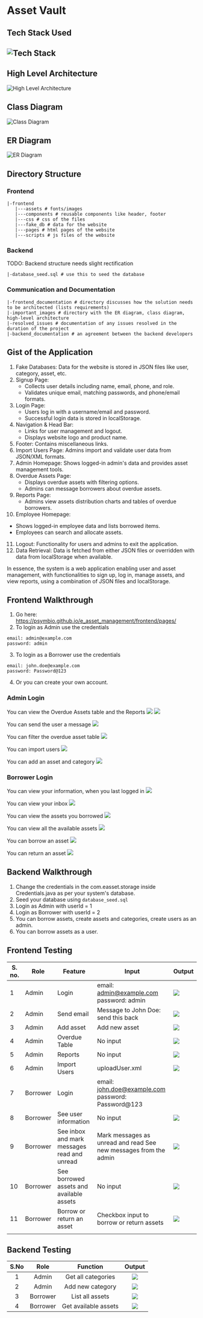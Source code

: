 # Asset Vault

## Tech Stack Used
![Tech Stack](important_images/tech_stack.png)
---

## High Level Architecture
![High Level Architecture](important_images/high_level_architecture.png)


## Class Diagram
![Class Diagram](important_images/class_diagram.svg)


## ER Diagram
![ER Diagram](important_images/er_diagram.svg)


## Directory Structure
### Frontend
```
|-frontend
   |---assets # fonts/images
   |---components # reusable components like header, footer
   |---css # css of the files
   |---fake_db # data for the website
   |---pages # html pages of the website
   |---scripts # js files of the website
```
### Backend
TODO: Backend structure needs slight rectification
```
|-database_seed.sql # use this to seed the database
```
### Communication and Documentation
```
|-frontend_documentation # directory discusses how the solution needs to be architected (lists requirements)
|-important_images # directory with the ER diagram, class diagram, high-level architecture
|-resolved_issues # documentation of any issues resolved in the duration of the project
|-backend_documentation # an agreement between the backend developers
```

## Gist of the Application
1. Fake Databases: Data for the website is stored in JSON files like user, category, asset, etc.
2. Signup Page:
   - Collects user details including name, email, phone, and role.
   - Validates unique email, matching passwords, and phone/email formats.
3. Login Page:
   - Users log in with a username/email and password.
   - Successful login data is stored in localStorage.
4. Navigation & Head Bar:
   - Links for user management and logout.
   - Displays website logo and product name.
5. Footer: Contains miscellaneous links.
6. Import Users Page: Admins import and validate user data from JSON/XML formats.
7. Admin Homepage: Shows logged-in admin's data and provides asset management tools.
8. Overdue Assets Page: 
   - Displays overdue assets with filtering options.
   - Admins can message borrowers about overdue assets.
9. Reports Page: 
   - Admins view assets distribution charts and tables of overdue borrowers.
10. Employee Homepage: 
   - Shows logged-in employee data and lists borrowed items.
   - Employees can search and allocate assets.
11. Logout: Functionality for users and admins to exit the application.
12. Data Retrieval: Data is fetched from either JSON files or overridden with data from localStorage when available.

In essence, the system is a web application enabling user and asset management, with functionalities to sign up, log in, manage assets, and view reports, using a combination of JSON files and localStorage.

## Frontend Walkthrough
1. Go here: https://psymbio.github.io/e_asset_management/frontend/pages/
2. To login as Admin use the credentials
```
email: admin@example.com
password: admin 
```
3. To login as a Borrower use the credentials
```
email: john.doe@example.com
password: Password@123
```
4. Or you can create your own account.

### Admin Login
You can view the Overdue Assets table and the Reports
![](frontend_images/01_overdue_assets.png)
![](frontend_images/02_reports.png)

You can send the user a message
![](frontend_images/03_send_message.png)

You can filter the overdue asset table
![](frontend_images/04_filter_data.png)

You can import users
![](frontend_images/05_import_users.png)

You can add an asset and category
![](frontend_images/06_add_asset_category.png)

### Borrower Login
You can view your information, when you last logged in
![](frontend_images/07_user_info.png)

You can view your inbox
![](frontend_images/08_user_inbox.png)

You can view the assets you borrowed
![](frontend_images/09_borrowed_assets.png)

You can view all the available assets
![](frontend_images/10_available_assets.png)

You can borrow an asset
![](frontend_images/11_borrow_asset.png)

You can return an asset
![](frontend_images/12_return_asset.png)

## Backend Walkthrough
1. Change the credentials in the com.easset.storage inside Credentials.java as per your system's database.
2. Seed your database using `database_seed.sql`
3. Login as Admin with userId = 1
4. Login as Borrower with userId = 2
5. You can borrow assets, create assets and categories, create users as an admin.
6. You can borrow assets as a user.

## Frontend Testing
| S. no. | Role     | Feature                                     | Input                                                            | Output                                         |
|--------|----------|---------------------------------------------|------------------------------------------------------------------|------------------------------------------------|
| 1      | Admin    | Login                                       | email: admin@example.com password: admin                         | ![](frontend_images/01_overdue_assets.png)     |
| 2      | Admin    | Send email                                  | Message to John Doe: send this back                              | ![](frontend_images/03_send_message.png)       |
| 3      | Admin    | Add asset                                   | Add new asset                                                    | ![](frontend_images/06_add_asset_category.png) |
| 4      | Admin    | Overdue Table                               | No input                                                         | ![](frontend_images/01_overdue_assets.png)     |
| 5      | Admin    | Reports                                     | No input                                                         | ![](frontend_images/02_reports.png)            |
| 6      | Admin    | Import Users                                | uploadUser.xml                                                   | ![](frontend_images/05_import_users.png)       |
| 7      | Borrower | Login                                       | email: john.doe@example.com password: Password@123               |                                                |
| 8      | Borrower | See user information                        | No input                                                         | ![](frontend_images/07_user_info.png)          |
| 9      | Borrower | See inbox and mark messages read and unread | Mark messages as unread and read See new messages from the admin | ![](frontend_images/08_user_inbox.png)         |
| 10     | Borrower | See borrowed assets and available assets    | No input                                                         | ![](frontend_images/09_borrowed_assets.png)    |
| 11     | Borrower | Borrow or return an asset                   | Checkbox input to borrow or return assets                        | ![](frontend_images/11_borrow_asset.png)       |
|        |          |                                             |                                                                  |                                                |

## Backend Testing
| S.No |   Role   |       Function       |            Output           |
|:----:|:--------:|:--------------------:|:---------------------------:|
|   1  |   Admin  |  Get all categories  |  ![](backend_images/ss1.jpeg) |
|   2  |   Admin  |   Add new category   | ![](backend_images/ss2.jpeg) |
|   3  | Borrower |    List all assets   | ![](backend_images/ss3.jpeg) |
|   4  | Borrower | Get available assets | ![](backend_images/ss4.jpeg) |
